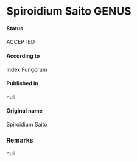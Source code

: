 # Spiroidium Saito GENUS

#### Status
ACCEPTED

#### According to
Index Fungorum

#### Published in
null

#### Original name
Spiroidium Saito

### Remarks
null